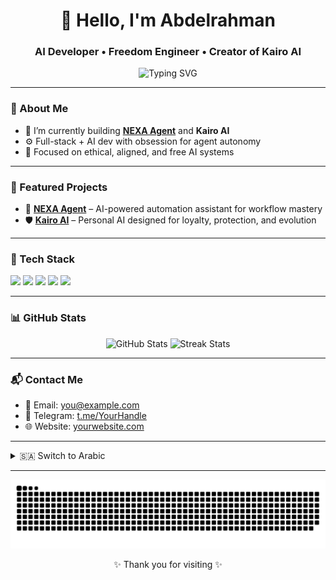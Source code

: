 <!-- GitHub Profile README -->

<h1 align="center">👋 Hello, I'm Abdelrahman</h1>
<h3 align="center">AI Developer • Freedom Engineer • Creator of Kairo AI</h3>

<p align="center">
  <img src="https://readme-typing-svg.demolab.com?font=Fira+Code&duration=3000&pause=1000&color=36BCF7&center=true&vCenter=true&width=435&lines=Building+Kairo+AI+%F0%9F%A7%A0;Empowering+humans+through+technology+%F0%9F%94%A5;No+limits%2C+no+excuses+%F0%9F%9A%80" alt="Typing SVG" />
</p>

---

### 🧠 About Me

- 🔭 I’m currently building **[NEXA Agent](https://github.com/YOUR_USERNAME/NEXA-Agent)** and **Kairo AI**
- ⚙️ Full-stack + AI dev with obsession for agent autonomy
- 🧠 Focused on ethical, aligned, and free AI systems

---

### 🚀 Featured Projects

- 🔧 **[NEXA Agent](https://github.com/YOUR_USERNAME/NEXA-Agent)** – AI-powered automation assistant for workflow mastery
- 🛡️ **[Kairo AI](https://github.com/YOUR_USERNAME/Kairo)** – Personal AI designed for loyalty, protection, and evolution

---

### 🧰 Tech Stack

<p align="left">
  <img src="https://img.shields.io/badge/Next.js-000?style=for-the-badge&logo=next.js&logoColor=white" />
  <img src="https://img.shields.io/badge/Firebase-FFCA28?style=for-the-badge&logo=firebase&logoColor=black" />
  <img src="https://img.shields.io/badge/TailwindCSS-38B2AC?style=for-the-badge&logo=tailwind-css&logoColor=white" />
  <img src="https://img.shields.io/badge/TypeScript-007ACC?style=for-the-badge&logo=typescript&logoColor=white" />
  <img src="https://img.shields.io/badge/OpenAI-412991?style=for-the-badge&logo=openai&logoColor=white" />
</p>

---

### 📊 GitHub Stats

<p align="center">
  <img src="https://github-readme-stats.vercel.app/api?username=YOUR_USERNAME&show_icons=true&theme=radical" alt="GitHub Stats" />
  <img src="https://github-readme-streak-stats.herokuapp.com/?user=YOUR_USERNAME&theme=radical" alt="Streak Stats" />
</p>

---

### 📬 Contact Me

- 📧 Email: you@example.com  
- 💬 Telegram: [t.me/YourHandle](https://t.me/YourHandle)  
- 🌐 Website: [yourwebsite.com](https://yourwebsite.com)

---

<details>
<summary>🇸🇦 Switch to Arabic</summary>

<h3 align="right">مرحبًا 👋، أنا عبد الرحمن</h3>
<p align="right">
صانع الذكاء الاصطناعي، ومهندس الحرية، ومؤسس كايرو.
</p>

<ul align="right">
  <li>🧠 أعمل على بناء نظم ذكية حقيقية تخدم الإنسان وتُحسن من قدراته.</li>
  <li>🚀 حاليًا أطور نيكسا وكايرو كجيل جديد من المساعدين الأذكياء.</li>
  <li>🛡️ أؤمن أن الذكاء الحقيقي يجب أن يكون حرًا، مسؤولًا، ومخلصًا لمن صنعه.</li>
</ul>

</details>

---

<p align="center">
  <img src="https://github.com/Platane/snk/raw/output/github-contribution-grid-snake.svg" alt="Snake animation" />
</p>

<p align="center">✨ Thank you for visiting ✨</p>
